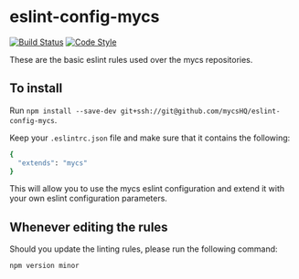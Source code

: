 # eslint-config-mycs

[![Build Status](https://travis-ci.org/mycsHQ/eslint-config-mycs.svg?branch=master)](https://travis-ci.org/mycsHQ/eslint-config-mycs)
[![Code Style](https://img.shields.io/badge/code%20style-eslint--mycs-brightgreen.svg)](https://github.com/mycsHQ/eslint-config-mycs)

These are the basic eslint rules used over the mycs repositories.

## To install

Run `npm install --save-dev git+ssh://git@github.com/mycsHQ/eslint-config-mycs`.

Keep your `.eslintrc.json` file and make sure that it contains the following:

```bash
{
  "extends": "mycs"
}
```

This will allow you to use the mycs eslint configuration and extend it with your own eslint configuration parameters.

## Whenever editing the rules

Should you update the linting rules, please run the following command:

`npm version minor`
